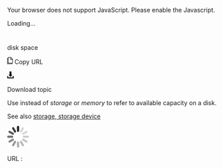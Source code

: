 Your browser does not support JavaScript. Please enable the Javascript.

Loading...

# 

disk space

![Copy URL](disk-space_files/Copy.png)
Copy URL

![Download](disk-space_files/Download.png)

Download topic

Use instead of *storage* or *memory* to refer to available capacity on a disk.

See also [storage, storage device](https://worldready.cloudapp.net/Styleguide/Read?id=2700&topicid=33651)

![In progress](disk-space_files/activity-large.gif)

URL :
